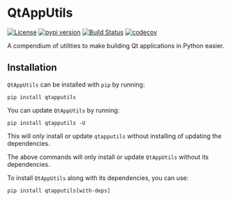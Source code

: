 # QtAppUtils
[![License](https://img.shields.io/badge/license-MIT-green)](./LICENSE)
[![pypi version](https://img.shields.io/pypi/v/qtapputils.svg)](https://pypi.org/project/qtapputils/)
[![Build Status](https://github.com/jnsebgosselin/qtapputils/actions/workflows/python-test.yml/badge.svg)](https://github.com/jnsebgosselin/qtapputils/actions/workflows/python-test.yml)
[![codecov](https://codecov.io/gh/jnsebgosselin/qtapputils/graph/badge.svg?token=BCI2FN9Y0M)](https://codecov.io/gh/jnsebgosselin/qtapputils)

A compendium of utilities to make building Qt applications in Python easier.


## Installation

`QtAppUtils` can be installed with `pip` by running:

```commandlines
pip install qtapputils
```

You can update `QtAppUtils` by running:

```commandlines
pip install qtapputils -U
```

This will only install or update `qtapputils` without installing of updating
the dependencies.

The above commands will only install or update `QtAppUtils` without
its dependencies.

To install `QtAppUtils` along with its dependencies, you can use:

```commandlines
pip install qtapputils[with-deps]
```
